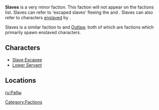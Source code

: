 **Slaves** is a very minor faction. This faction will not appear on the
factions list. Slaves can refer to 'escaped slaves' fleeing the [](03%20-%20Projects%20&%20Wikis/Kenshi/Kenshi%20Wiki/Kenshi%20Wiki%20Template/United_Cities.md) and [](03%20-%20Projects%20&%20Wikis/Kenshi/Kenshi%20Wiki/Kenshi%20Wiki%20Template/Slave_Traders.md). Slaves can also refer to characters
[enslaved](Slavery.md "wikilink") by [](03%20-%20Projects%20&%20Wikis/Kenshi/Kenshi%20Wiki/Kenshi%20Wiki%20Template/The_Holy_Nation.md).

Slaves is a similar faction to [](Rebirth_Slaves.md) and [Outlaw](03%20-%20Projects%20&%20Wikis/Kenshi/Kenshi%20Wiki/Kenshi%20Wiki%20Template/Outlaw.md "wikilink"), both
of which are factions which primarily spawn enslaved characters.

## Characters

- [Slave Escapee](Slave_Escapee.md "wikilink")
- [Lower Servant](Lower_Servant.md "wikilink")

## Locations

[ru:Рабы](ru:Рабы "wikilink")

[Category:Factions](Category:Factions "wikilink")
